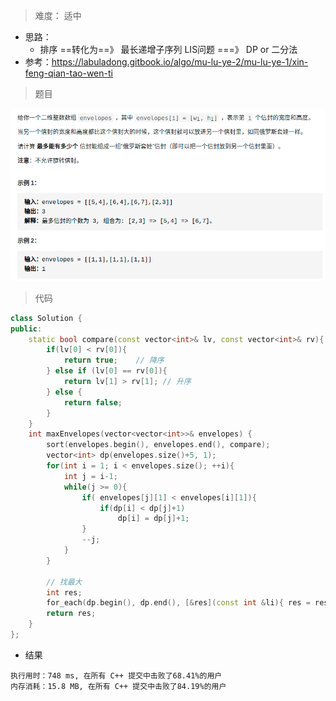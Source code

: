 > 难度： 适中
- 思路：
  - 排序 ==转化为==》 最长递增子序列 LIS问题 ===》 DP or 二分法
- 参考：https://labuladong.gitbook.io/algo/mu-lu-ye-2/mu-lu-ye-1/xin-feng-qian-tao-wen-ti

> 题目

<div align="center" style="zoom:80%"><img src="./pic/4.png"></div>

> 代码

```cpp
class Solution {
public:
    static bool compare(const vector<int>& lv, const vector<int>& rv){
        if(lv[0] < rv[0]){
            return true;    // 降序
        } else if (lv[0] == rv[0]){
            return lv[1] > rv[1]; // 升序
        } else {
            return false;
        }
    }
    int maxEnvelopes(vector<vector<int>>& envelopes) {
        sort(envelopes.begin(), envelopes.end(), compare);
        vector<int> dp(envelopes.size()+5, 1);
        for(int i = 1; i < envelopes.size(); ++i){
            int j = i-1;
            while(j >= 0){
                if( envelopes[j][1] < envelopes[i][1]){
                    if(dp[i] < dp[j]+1)
                        dp[i] = dp[j]+1;
                }
                --j;
            }
        }

        // 找最大
        int res;
        for_each(dp.begin(), dp.end(), [&res](const int &li){ res = res < li ? li : res; });
        return res;
    }
};
```

- 结果

```
执行用时：748 ms, 在所有 C++ 提交中击败了68.41%的用户
内存消耗：15.8 MB, 在所有 C++ 提交中击败了84.19%的用户
```